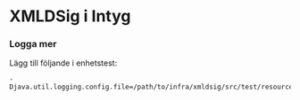 # XMLDSig i Intyg

### Logga mer

Lägg till följande i enhetstest:

    -Djava.util.logging.config.file=/path/to/infra/xmldsig/src/test/resources/logging.properties
    
